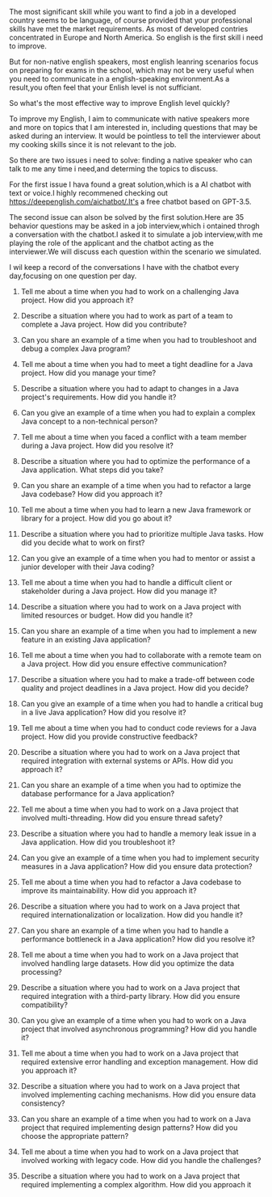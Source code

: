The most significant skill while you want to find a job in a developed country seems to be language, of course provided that your professional skills have met the market requirements. As most of developed contries concentrated in Europe and North America. So english is the first skill i need to improve.

But for non-native english speakers, most english leanring scenarios focus on preparing for exams in the school, which may not be very useful when you need to communicate in a english-speaking environment.As a result,you often feel  that your Enlish level is not sufficiant.

So what's the most effective way to improve English level quickly? 

To improve my English, I aim to communicate with native speakers more and more on topics that I am interested in, including questions that may be asked during an interview. It would be pointless to tell the interviewer about my cooking skills since it is not relevant to the job. 

So there are two issues i need to solve: finding a native speaker who can talk to me any time i need,and determing the topics to discuss.

For the first issue I hava found a great solution,which is a AI chatbot with text or voice.I highly recommened checking out https://deepenglish.com/aichatbot/.It's a free chatbot based on GPT-3.5.

The second issue can alson be solved by the first solution.Here are 35 behavior questions may be asked in a job interview,which i ontained throgh a conversation with the chatbot.I asked it to simulate a job interview,with me playing the role of the applicant and the chatbot acting as the interviewer.We will discuss each question within the scenario we simulated.

I wil keep a record of the conversations I have with the chatbot every day,focusing on one question per day.


1. Tell me about a time when you had to work on a challenging Java project. How did you approach it?

2. Describe a situation where you had to work as part of a team to complete a Java project. How did you contribute?

3. Can you share an example of a time when you had to troubleshoot and debug a complex Java program?

4. Tell me about a time when you had to meet a tight deadline for a Java project. How did you manage your time?

5. Describe a situation where you had to adapt to changes in a Java project's requirements. How did you handle it?

6. Can you give an example of a time when you had to explain a complex Java concept to a non-technical person?

7. Tell me about a time when you faced a conflict with a team member during a Java project. How did you resolve it?

8. Describe a situation where you had to optimize the performance of a Java application. What steps did you take?

9. Can you share an example of a time when you had to refactor a large Java codebase? How did you approach it?

10. Tell me about a time when you had to learn a new Java framework or library for a project. How did you go about it?

11. Describe a situation where you had to prioritize multiple Java tasks. How did you decide what to work on first?

12. Can you give an example of a time when you had to mentor or assist a junior developer with their Java coding?

13. Tell me about a time when you had to handle a difficult client or stakeholder during a Java project. How did you manage it?

14. Describe a situation where you had to work on a Java project with limited resources or budget. How did you handle it?

15. Can you share an example of a time when you had to implement a new feature in an existing Java application?

16. Tell me about a time when you had to collaborate with a remote team on a Java project. How did you ensure effective communication?

17. Describe a situation where you had to make a trade-off between code quality and project deadlines in a Java project. How did you decide?

18. Can you give an example of a time when you had to handle a critical bug in a live Java application? How did you resolve it?

19. Tell me about a time when you had to conduct code reviews for a Java project. How did you provide constructive feedback?

20. Describe a situation where you had to work on a Java project that required integration with external systems or APIs. How did you approach it?

21. Can you share an example of a time when you had to optimize the database performance for a Java application?

22. Tell me about a time when you had to work on a Java project that involved multi-threading. How did you ensure thread safety?

23. Describe a situation where you had to handle a memory leak issue in a Java application. How did you troubleshoot it?

24. Can you give an example of a time when you had to implement security measures in a Java application? How did you ensure data protection?

25. Tell me about a time when you had to refactor a Java codebase to improve its maintainability. How did you approach it?

26. Describe a situation where you had to work on a Java project that required internationalization or localization. How did you handle it?

27. Can you share an example of a time when you had to handle a performance bottleneck in a Java application? How did you resolve it?

28. Tell me about a time when you had to work on a Java project that involved handling large datasets. How did you optimize the data processing?

29. Describe a situation where you had to work on a Java project that required integration with a third-party library. How did you ensure compatibility?

30. Can you give an example of a time when you had to work on a Java project that involved asynchronous programming? How did you handle it?

31. Tell me about a time when you had to work on a Java project that required extensive error handling and exception management. How did you approach it?

32. Describe a situation where you had to work on a Java project that involved implementing caching mechanisms. How did you ensure data consistency?

33. Can you share an example of a time when you had to work on a Java project that required implementing design patterns? How did you choose the appropriate pattern?

34. Tell me about a time when you had to work on a Java project that involved working with legacy code. How did you handle the challenges?

35. Describe a situation where you had to work on a Java project that required implementing a complex algorithm. How did you approach it
